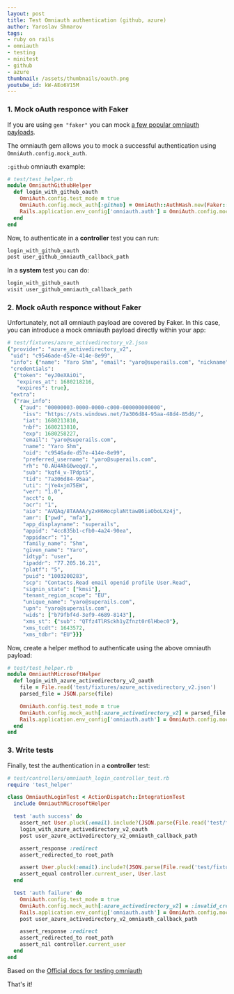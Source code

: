 ```yaml
---
layout: post
title: Test Omniauth authentication (github, azure)
author: Yaroslav Shmarov
tags: 
- ruby on rails
- omniauth
- testing
- minitest
- github
- azure
thumbnail: /assets/thumbnails/oauth.png
youtube_id: kW-AEo6V15M
---
```


### 1. Mock oAuth responce with Faker

If you are using `gem "faker"` you can mock [a few popular omniauth payloads](https://github.com/faker-ruby/faker/blob/main/doc/default/omniauth.md).

The omniauth gem allows you to mock a successful authentication using `OmniAuth.config.mock_auth`.

`:github` omniauth example:

```ruby
# test/test_helper.rb
module OmniauthGithubHelper
  def login_with_github_oauth
    OmniAuth.config.test_mode = true
    OmniAuth.config.mock_auth[:github] = OmniAuth::AuthHash.new(Faker::Omniauth.github)
    Rails.application.env_config['omniauth.auth'] = OmniAuth.config.mock_auth[:github]
  end
end
```

Now, to authenticate in a **controller** test you can run:

```ruby
login_with_github_oauth
post user_github_omniauth_callback_path
```

In a **system** test you can do:

```ruby
login_with_github_oauth
visit user_github_omniauth_callback_path
```

### 2. Mock oAuth responce **without** Faker

Unfortunately, not all omniauth payload are covered by Faker.
In this case, you can introduce a mock omniauth payload directly within your app:

```ruby
# test/fixtures/azure_activedirectory_v2.json
{"provider": "azure_activedirectory_v2",
 "uid": "c9546ade-d57e-414e-8e99",
 "info": {"name": "Yaro Shm", "email": "yaro@superails.com", "nickname": "yaro", "first_name": "Yaro", "last_name": "Shm"},
 "credentials": 
  {"token": "eyJ0eXAiOi",
   "expires_at": 1680218216,
   "expires": true},
 "extra": 
  {"raw_info": 
    {"aud": "00000003-0000-0000-c000-000000000000",
     "iss": "https://sts.windows.net/7a306d84-95aa-48d4-85d6/",
     "iat": 1680213810,
     "nbf": 1680213810,
     "exp": 1680258227,
     "email": "yaro@superails.com",
     "name": "Yaro Shm",
     "oid": "c9546ade-d57e-414e-8e99",
     "preferred_username": "yaro@superails.com",
     "rh": "0.AU4AhG0weqqV.",
     "sub": "kqf4_v-TPdpt5",
     "tid": "7a306d84-95aa",
     "uti": "jYe4xjm75EW",
     "ver": "1.0",
     "acct": 0,
     "acr": "1",
     "aio": "AVQAq/8TAAAA/y2xH6WocplaNttawB6iaOboLXz4j",
     "amr": ["pwd", "mfa"],
     "app_displayname": "superails",
     "appid": "4cc835b1-cfb0-4a24-90ea",
     "appidacr": "1",
     "family_name": "Shm",
     "given_name": "Yaro",
     "idtyp": "user",
     "ipaddr": "77.205.16.21",
     "platf": "5",
     "puid": "1003200283",
     "scp": "Contacts.Read email openid profile User.Read",
     "signin_state": ["kmsi"],
     "tenant_region_scope": "EU",
     "unique_name": "yaro@superails.com",
     "upn": "yaro@superails.com",
     "wids": ["b79fbf4d-3ef9-4689-8143"],
     "xms_st": {"sub": "QTfz4TlRSckh1yZfnzt0r6lHbec0"},
     "xms_tcdt": 1643572,
     "xms_tdbr": "EU"}}}
```

Now, create a helper method to authenticate using the above omniauth payload:

```ruby
# test/test_helper.rb
module OmniauthMicrosoftHelper
  def login_with_azure_activedirectory_v2_oauth
    file = File.read('test/fixtures/azure_activedirectory_v2.json')
    parsed_file = JSON.parse(file)

    OmniAuth.config.test_mode = true
    OmniAuth.config.mock_auth[:azure_activedirectory_v2] = parsed_file
    Rails.application.env_config['omniauth.auth'] = OmniAuth.config.mock_auth[:azure_activedirectory_v2]
  end
end
```

### 3. Write tests

Finally, test the authentication in a **controller** test:

```ruby
# test/controllers/omniauth_login_controller_test.rb
require 'test_helper'

class OmniauthLoginTest < ActionDispatch::IntegrationTest
  include OmniauthMicrosoftHelper

  test 'auth success' do
    assert_not User.pluck(:email).include?(JSON.parse(File.read('test/fixtures/azure_activedirectory_v2.json'))['info']['email'])
    login_with_azure_activedirectory_v2_oauth
    post user_azure_activedirectory_v2_omniauth_callback_path

    assert_response :redirect
    assert_redirected_to root_path

    assert User.pluck(:email).include?(JSON.parse(File.read('test/fixtures/azure_activedirectory_v2.json'))['info']['email'])
    assert_equal controller.current_user, User.last
  end

  test 'auth failure' do
    OmniAuth.config.test_mode = true
    OmniAuth.config.mock_auth[:azure_activedirectory_v2] = :invalid_credentials
    Rails.application.env_config['omniauth.auth'] = OmniAuth.config.mock_auth[:azure_activedirectory_v2]
    post user_azure_activedirectory_v2_omniauth_callback_path

    assert_response :redirect
    assert_redirected_to root_path
    assert_nil controller.current_user
  end
end
```

Based on the [Official docs for testing omniauth](https://github.com/omniauth/omniauth/wiki/Integration-Testing)

That's it!
